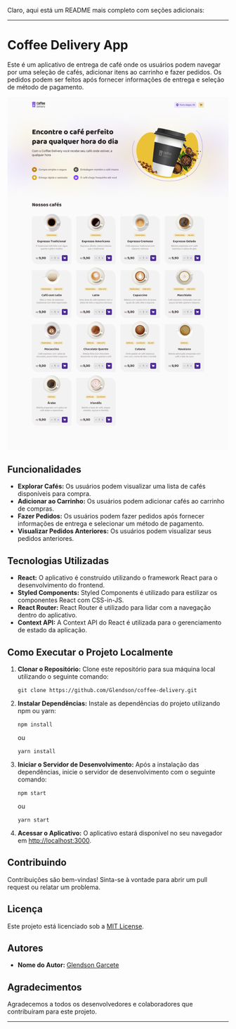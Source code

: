 Claro, aqui está um README mais completo com seções adicionais:

---

# Coffee Delivery App

Este é um aplicativo de entrega de café onde os usuários podem navegar por uma seleção de cafés, adicionar itens ao carrinho e fazer pedidos. Os pedidos podem ser feitos após fornecer informações de entrega e seleção de método de pagamento.

![Coffee Delivery App](.github/CoffeeDelivery-Home.png)

## Funcionalidades

- **Explorar Cafés:** Os usuários podem visualizar uma lista de cafés disponíveis para compra.
- **Adicionar ao Carrinho:** Os usuários podem adicionar cafés ao carrinho de compras.
- **Fazer Pedidos:** Os usuários podem fazer pedidos após fornecer informações de entrega e selecionar um método de pagamento.
- **Visualizar Pedidos Anteriores:** Os usuários podem visualizar seus pedidos anteriores.

## Tecnologias Utilizadas

- **React:** O aplicativo é construído utilizando o framework React para o desenvolvimento do frontend.
- **Styled Components:** Styled Components é utilizado para estilizar os componentes React com CSS-in-JS.
- **React Router:** React Router é utilizado para lidar com a navegação dentro do aplicativo.
- **Context API:** A Context API do React é utilizada para o gerenciamento de estado da aplicação.

## Como Executar o Projeto Localmente

1. **Clonar o Repositório:** Clone este repositório para sua máquina local utilizando o seguinte comando:

   ```
   git clone https://github.com/Glendson/coffee-delivery.git
   ```

2. **Instalar Dependências:** Instale as dependências do projeto utilizando npm ou yarn:

   ```
   npm install
   ```

   ou

   ```
   yarn install
   ```

3. **Iniciar o Servidor de Desenvolvimento:** Após a instalação das dependências, inicie o servidor de desenvolvimento com o seguinte comando:

   ```
   npm start
   ```

   ou

   ```
   yarn start
   ```

4. **Acessar o Aplicativo:** O aplicativo estará disponível no seu navegador em [http://localhost:3000](http://localhost:3000).

## Contribuindo

Contribuições são bem-vindas! Sinta-se à vontade para abrir um pull request ou relatar um problema.

## Licença

Este projeto está licenciado sob a [MIT License](LICENSE).

## Autores

- **Nome do Autor:** [Glendson Garcete](https://github.com/Glendson)

## Agradecimentos

Agradecemos a todos os desenvolvedores e colaboradores que contribuíram para este projeto.

---